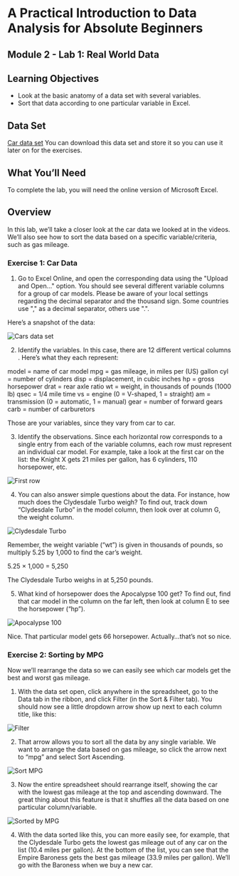 # A Practical Introduction to Data Analysis for Absolute Beginners

## Module 2 - Lab 1: Real World Data

## Learning Objectives

* Look at the basic anatomy of a data set with several variables.
* Sort that data according to one particular variable in Excel.

## Data Set

[Car data set](Module%202%20Lab%20Real%20World%20Data%20-%20car%20data.xlsx)
You can download this data set and store it so you can use it later on for the exercises.

## What You’ll Need

To complete the lab, you will need the online version of Microsoft Excel.

## Overview

In this lab, we’ll take a closer look at the car data we looked at in the videos. We’ll also see how to sort the data based on a specific variable/criteria, such as gas mileage.

### Exercise 1: Car Data

1. Go to Excel Online, and open the corresponding data using the "Upload and Open..." option. You should see several different variable columns for a group of car models. Please be aware of your local settings regarding the decimal separator and the thousand sign. Some countries use "," as a decimal separator, others use ".".

Here’s a snapshot of the data:

![Cars data set](img/2020-06-15-14-03-15.png)

2. Identify the variables. In this case, there are 12 different vertical columns . Here’s what they each
represent:

model = name of car model
mpg = gas mileage, in miles per (US) gallon
cyl = number of cylinders
disp = displacement, in cubic inches
hp = gross horsepower
drat = rear axle ratio
wt = weight, in thousands of pounds (1000 lb)
qsec = 1/4 mile time
vs = engine (0 = V-shaped, 1 = straight)
am = transmission (0 = automatic, 1 = manual)
gear = number of forward gears
carb = number of carburetors

Those are your variables, since they vary from car to car.

3. Identify the observations. Since each horizontal row corresponds to a single entry from each of the variable columns, each row must represent an individual car model. For example, take a look at the first car on the list: the Knight X gets 21 miles per gallon, has 6 cylinders, 110 horsepower,
etc.

![First row](img/2020-06-15-14-03-47.png)

4. You can also answer simple questions about the data. For instance, how much does the Clydesdale Turbo weigh? To find out, track down “Clydesdale Turbo” in the model column, then
look over at column G, the weight column.

![Clydesdale Turbo](img/2020-06-15-14-04-22.png)

Remember, the weight variable (“wt”) is given in thousands of pounds, so multiply 5.25 by 1,000 to find the car’s weight.

5.25 × 1,000 = 5,250

The Clydesdale Turbo weighs in at 5,250 pounds.

5. What kind of horsepower does the Apocalypse 100 get? To find out, find that car model in the column on the far left, then look at column E to see the horsepower (“hp”).

![Apocalypse 100](img/2020-06-15-14-06-18.png)

Nice. That particular model gets 66 horsepower. Actually…that’s not so nice.

### Exercise 2: Sorting by MPG

Now we’ll rearrange the data so we can easily see which car models get the best and worst gas mileage.

1. With the data set open, click anywhere in the spreadsheet, go to the Data tab in the ribbon, and click Filter (in the Sort & Filter tab). You should now see a little dropdown arrow show up next to each column title, like this:

![Filter](img/2020-06-16-09-28-13.png)

2. That arrow allows you to sort all the data by any single variable. We want to arrange the data based on gas mileage, so click the arrow next to “mpg” and select Sort Ascending.

![Sort MPG](img/2020-06-16-09-33-49.png)

3. Now the entire spreadsheet should rearrange itself, showing the car with the lowest gas mileage at the top and ascending downward. The great thing about this feature is that it shuffles all the data based on one particular column/variable.

![Sorted by MPG](img/2020-06-16-09-34-57.png)

4. With the data sorted like this, you can more easily see, for example, that the Clydesdale Turbo gets the lowest gas mileage out of any car on the list (10.4 miles per gallon). At the bottom of the list, you can see that the Empire Baroness gets the best gas mileage (33.9 miles per gallon).
We’ll go with the Baroness when we buy a new car.
